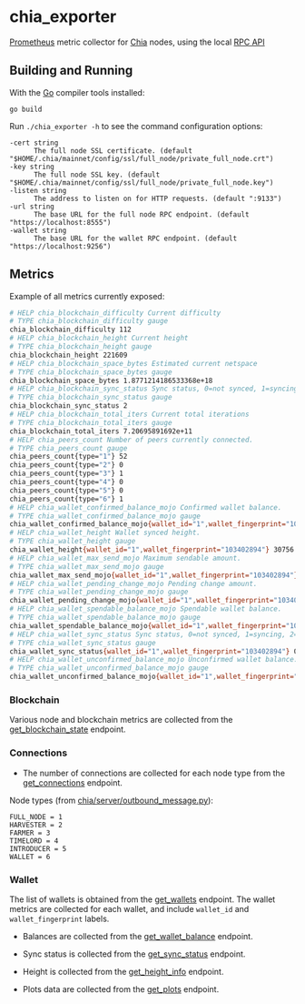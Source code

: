 # chia_exporter

[Prometheus](https://prometheus.io) metric collector for
[Chia](https://chia.net) nodes, using the local [RPC
API](https://github.com/Chia-Network/chia-blockchain/wiki/RPC-Interfaces)

## Building and Running

With the [Go](http://golang.org) compiler tools installed:

    go build

Run `./chia_exporter -h` to see the command configuration options:

    -cert string
          The full node SSL certificate. (default "$HOME/.chia/mainnet/config/ssl/full_node/private_full_node.crt")
    -key string
          The full node SSL key. (default "$HOME/.chia/mainnet/config/ssl/full_node/private_full_node.key")
    -listen string
          The address to listen on for HTTP requests. (default ":9133")
    -url string
          The base URL for the full node RPC endpoint. (default "https://localhost:8555")
    -wallet string
          The base URL for the wallet RPC endpoint. (default "https://localhost:9256")

## Metrics

Example of all metrics currently exposed:

``` sh
# HELP chia_blockchain_difficulty Current difficulty
# TYPE chia_blockchain_difficulty gauge
chia_blockchain_difficulty 112
# HELP chia_blockchain_height Current height
# TYPE chia_blockchain_height gauge
chia_blockchain_height 221609
# HELP chia_blockchain_space_bytes Estimated current netspace
# TYPE chia_blockchain_space_bytes gauge
chia_blockchain_space_bytes 1.8771214186533368e+18
# HELP chia_blockchain_sync_status Sync status, 0=not synced, 1=syncing, 2=synced
# TYPE chia_blockchain_sync_status gauge
chia_blockchain_sync_status 2
# HELP chia_blockchain_total_iters Current total iterations
# TYPE chia_blockchain_total_iters gauge
chia_blockchain_total_iters 7.20695891692e+11
# HELP chia_peers_count Number of peers currently connected.
# TYPE chia_peers_count gauge
chia_peers_count{type="1"} 52
chia_peers_count{type="2"} 0
chia_peers_count{type="3"} 1
chia_peers_count{type="4"} 0
chia_peers_count{type="5"} 0
chia_peers_count{type="6"} 1
# HELP chia_wallet_confirmed_balance_mojo Confirmed wallet balance.
# TYPE chia_wallet_confirmed_balance_mojo gauge
chia_wallet_confirmed_balance_mojo{wallet_id="1",wallet_fingerprint="103402894"} 100
# HELP chia_wallet_height Wallet synced height.
# TYPE chia_wallet_height gauge
chia_wallet_height{wallet_id="1",wallet_fingerprint="103402894"} 30756
# HELP chia_wallet_max_send_mojo Maximum sendable amount.
# TYPE chia_wallet_max_send_mojo gauge
chia_wallet_max_send_mojo{wallet_id="1",wallet_fingerprint="103402894"} 100
# HELP chia_wallet_pending_change_mojo Pending change amount.
# TYPE chia_wallet_pending_change_mojo gauge
chia_wallet_pending_change_mojo{wallet_id="1",wallet_fingerprint="103402894"} 0
# HELP chia_wallet_spendable_balance_mojo Spendable wallet balance.
# TYPE chia_wallet_spendable_balance_mojo gauge
chia_wallet_spendable_balance_mojo{wallet_id="1",wallet_fingerprint="103402894"} 100
# HELP chia_wallet_sync_status Sync status, 0=not synced, 1=syncing, 2=synced
# TYPE chia_wallet_sync_status gauge
chia_wallet_sync_status{wallet_id="1",wallet_fingerprint="103402894"} 0
# HELP chia_wallet_unconfirmed_balance_mojo Unconfirmed wallet balance.
# TYPE chia_wallet_unconfirmed_balance_mojo gauge
chia_wallet_unconfirmed_balance_mojo{wallet_id="1",wallet_fingerprint="103402894"} 100
```

### Blockchain

Various node and blockchain metrics are collected from the
[get_blockchain_state](https://github.com/Chia-Network/chia-blockchain/wiki/RPC-Interfaces#get_blockchain_state)
endpoint.

### Connections

* The number of connections are collected for each node type from the
  [get_connections](https://github.com/Chia-Network/chia-blockchain/wiki/RPC-Interfaces#get_connections)
  endpoint.

Node types (from
[chia/server/outbound_message.py](https://github.com/Chia-Network/chia-blockchain/blob/main/chia/server/outbound_message.py#L10)):

    FULL_NODE = 1
    HARVESTER = 2
    FARMER = 3
    TIMELORD = 4
    INTRODUCER = 5
    WALLET = 6

### Wallet

The list of wallets is obtained from the
[get_wallets](https://github.com/Chia-Network/chia-blockchain/wiki/RPC-Interfaces#get_wallets)
endpoint. The wallet metrics are collected for each wallet, and include
`wallet_id` and `wallet_fingerprint` labels.

* Balances are collected from the
  [get_wallet_balance](https://github.com/Chia-Network/chia-blockchain/wiki/RPC-Interfaces#get_wallet_balance)
  endpoint.

* Sync status is collected from the
  [get_sync_status](https://github.com/Chia-Network/chia-blockchain/wiki/RPC-Interfaces#get_sync_status)
  endpoint.

* Height is collected from the
  [get_height_info](https://github.com/Chia-Network/chia-blockchain/wiki/RPC-Interfaces#get_height_info)
  endpoint.

* Plots data are collected from the
  [get_plots](https://github.com/Chia-Network/chia-blockchain/wiki/RPC-Interfaces#get_plots)
  endpoint.


